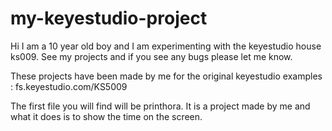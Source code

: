 # my-keyestudio-project
Hi I am a 10 year old boy and I am experimenting with the keyestudio house ks009.
See my projects and if you see any bugs please let me know.

These projects have been made by me for the original keyestudio examples : fs.keyestudio.com/KS5009

The first file you will find will be printhora.
It is a project made by me and what it does is to show the time on the screen.
